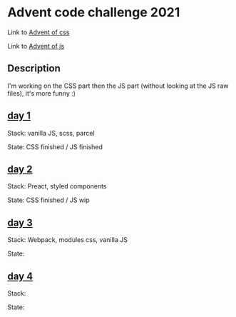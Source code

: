 # Advent code challenge 2021

Link to [Advent of css](https://www.adventofcss.com/)

Link to [Advent of js](https://www.adventofjs.com/)

## Description

I'm working on the CSS part then the JS part (without looking at the JS raw files), it's more funny :)

## [day 1](/day1)

Stack: vanilla JS, scss, parcel

State: CSS finished / JS finished

## [day 2](/day2)

Stack: Preact, styled components

State: CSS finished / JS wip

## [day 3](/day3)

Stack: Webpack, modules css, vanilla JS

State:

## [day 4](/day4)

Stack:

State:
